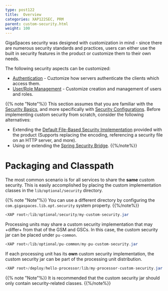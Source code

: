 ```yaml
---
type: post122
title:  Overview
categories: XAP122SEC, PRM
parent: custom-security.html
weight: 100
---
```



GigaSpaces security was designed with customization in mind - since there are numerous security standards and practices, users can either use the built in security features in the product or customize them to their own needs.

The following security aspects can be customized:

- [Authentication](./custom-authentication.html) - Cuztomize how servers authenticate the clients which access them.
- [User/Role Management](./custom-user-role-management.html) - Customize creation and management of users and roles.

{{% note "Note"%}}
This section assumes that you are familiar with the [Security Basics](./security-concepts.html), and more specifically with [Security Configurations](./security-configurations.html).
Before implementing custom security from scratch, consider the following alternatives:

- Extending the [Default File-Based Security Implementation](./default-file-based-security-implementation-ext.html) provided with the product (Supports replacing the encoding, referencing a security file on an HTTP server, and more).
- Using or extending the [Spring Security Bridge](./spring-security-bridge.html).
{{%/note%}}

# Packaging and Classpath

The most common scenario is for all services to share the **same** custom security. This is easily accomplished by placing the custom implementation classes in the `lib/optional/security` directory.

{{% note "Note"%}}
You can use a different directory by configuring the `com.gigaspaces.lib.opt.security` system property.
{{%/note%}}


```java
<XAP root>/lib/optional/security/my-custom-security.jar
```

Processing units may share a custom security implementation that may +differ+ from that of the GSM and GSCs. In this case, the custom security jar can be placed under `pu-common`.


```java
<XAP root>/lib/optional/pu-common/my-pu-custom-security.jar
```

If each processing unit has its **own** custom security implementation, the custom security jar can be part of the processing unit distribution.


```java
<XAP root>/deploy/hello-processor/lib/my-processor-custom-security.jar
```

{{% note "Note"%}} 
It is recommended that the custom security jar should only contain security-related classes. 
{{%/note%}}


